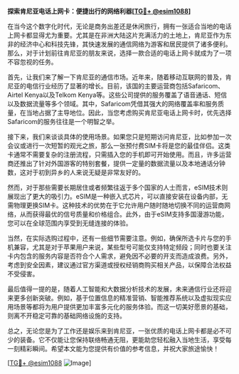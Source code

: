 **探索肯尼亚电话上网卡：便捷出行的网络利器[[TG💪+ @esim1088](https://t.me/s/esim1088)]**

在当今这个数字化时代，无论是商务出差还是休闲旅行，拥有一张适合当地的电话上网卡都显得尤为重要。尤其是在非洲大陆这片充满活力的土地上，肯尼亚作为东非的经济中心和科技先锋，其快速发展的通信网络为游客和居民提供了诸多便利。那么，对于计划前往肯尼亚的朋友来说，选择一款合适的电话上网卡就成为了一项不容忽视的任务。

首先，让我们来了解一下肯尼亚的通信市场。近年来，随着移动互联网的普及，肯尼亚的电信行业经历了显著的增长。目前，该国的主要运营商包括Safaricom、Airtel Kenya以及Telkom Kenya等。这些公司提供的服务覆盖了语音通话、短信以及数据流量等多个领域。其中，Safaricom凭借其强大的网络覆盖率和服务质量，在当地占据了主导地位。因此，当您考虑购买肯尼亚电话上网卡时，优先选择Safaricom的服务往往是一个明智之举。

接下来，我们来谈谈具体的使用场景。如果您只是短期访问肯尼亚，比如参加一次会议或进行一次短暂的观光之旅，那么一张预付费SIM卡将是您的最佳伴侣。这类卡通常不需要复杂的注册流程，只需插入您的手机即可开始使用。而且，许多运营商还推出了针对外国游客的特别套餐，提供一定量的数据流量以及本地通话分钟数，这对于初到异乡的人来说无疑是非常友好的。

然而，对于那些需要长期居住或者频繁往返于多个国家的人士而言，eSIM技术则展现出了更大的吸引力。eSIM是一种嵌入式芯片，可以直接安装在设备内部，无需物理更换SIM卡。这种技术的优势在于它允许用户随时随地切换不同的运营商网络，从而获得最优的信号质量和价格组合。此外，由于eSIM支持多国漫游功能，您可以在全球范围内享受到无缝连接的体验。

当然，在实际选购过程中，还有一些细节需要注意。例如，确保所选卡片与您的手机兼容，尤其是对于苹果用户来说，某些型号可能仅支持特定频段；同时也要关注卡内包含的服务内容是否符合个人需求，避免因不必要的开支而造成浪费。另外，考虑到安全因素，建议通过官方渠道或授权经销商购买相关产品，以保障合法权益不受侵害。

最后值得一提的是，随着人工智能和大数据分析技术的发展，未来通信行业还将迎来更多创新突破。例如，基于位置信息的精准营销、智能推荐系统以及虚拟现实应用场景等都将为用户提供更加丰富多元化的服务体验。而这一切美好愿景的基础，则离不开稳定可靠的基础网络设施的支持。

总之，无论您是为了工作还是娱乐来到肯尼亚，一张优质的电话上网卡都是必不可少的装备。它不仅能让您保持联络畅通无阻，更能助您轻松融入当地生活，享受每一刻精彩瞬间。希望本文能为您提供有价值的参考信息，并祝大家旅途愉快！

[[TG💪+ @esim1088](https://t.me/s/esim1088) ![Image](https://i.postimg.cc/4NQfJmqS/Snipaste-2025-05-13-00-14-12.png)]